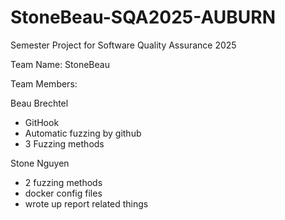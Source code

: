 # StoneBeau-SQA2025-AUBURN
Semester Project for Software Quality Assurance 2025

Team Name: StoneBeau

Team Members:


Beau Brechtel
  - GitHook
  - Automatic fuzzing by github
  - 3 Fuzzing methods



Stone Nguyen
  - 2 fuzzing methods
  - docker config files
  - wrote up report related things
